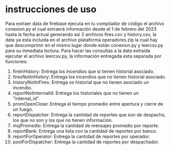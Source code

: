 # instrucciones de uso

Para extraer data de firebase ejecuta en tu compilador de código el archivo conexion.py el cual extraerá información desde el 1 de febrero del 2023 hasta la fecha actual
generando asi 2 archivos fires.csv y history.csv, la data ya esta incluida en el archivo plataforma operadores.zip la cual hay que descomprimir en el mismo lugar donde están  conexion.py y leercsv.py para su inmediata lectura.
Para hacer las consultas a la data extraída ejecutar el archivo leercsv.py, la información entregada esta separada por funciones: 

1. fireInHistory: Entrega los incendios que si tienen historial asociado.
2. firesNotInHistory: Entrega los incendios que no tienen historial asociado.
3. historyNotInFires: Entrega os historial que no tienen asociado un incendio.
4. reportNotInternalId: Entrega los historiales que no tienen un "internal_id".
5. promOpenClose: Entrega el tiempo promedio entre apertura y cierre de un fuego.
6. reportDispatcher: Entrega la cantidad de reportes que son de despacho, los que no son y los que no tienen información.
7. msjPromedio: Entrega la cantidad de mensajes promedio por reporte.
8. reportBank: Entrega una lista con la cantidad de reportes por banco.
9. reportForOperator: Entrega la cantidad de reportes por operador.
10. poolForDispatcher: Entrega la cantidad de reportes por despachador.
